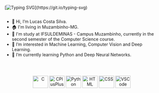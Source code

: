 [![Typing SVG](https://readme-typing-svg.demolab.com?font=JetBrains+Mono&weight=500&size=25&pause=1000&color=6AB3FF&center=true&vCenter=true&width=900&height=32&lines=Hi+there!+This+my+profile!;My+name+is+Lucas+Costa%2C+and+I'm+from+Brazil.;I'm+a+Bachelor's+student+in+Computer+Science.;I+am+a+beginner+and+I+seek+to+learn+and+improve+my+skills.;I'm+a+programming+enthusiast+always+looking+to+learn+more.)](https://git.io/typing-svg)
##

- 👋 Hi, I’m Lucas Costa Silva.
- 🏠 I'm living in Muzambinho-MG.
- 🏫 I'm study at IFSULDEMINAS - Campus Muzambinho, currently in the second semester of the Computer Science course.
- 👀 I’m interested in Machine Learning, Computer Vision and Deep Learning.
- 🌱 I’m currently learning Python and Deep Neural Networks.

##
<!--
<div align="center">
  <a href="https://github.com/lucas-0331">
  <img height="180em" src="https://github-readme-stats.vercel.app/api?username=lucas-0331&show_icons=true&theme=highcontrast&include_all_commits=true&count_private=true"/>
  <!-
  <img height="180em" src="https://github-readme-stats.vercel.app/api/top-langs/?username=lucas-0331&layout=compact&langs_count=7&theme=highcontrast"/>
</div>
-->


<div style="display: inline_block"><br>
  <p align="center">
  <img alt="C" height="40" width="50" src="https://cdn.jsdelivr.net/gh/devicons/devicon/icons/c/c-original.svg" />
  <img alt="CPlusPlus" height="40" width="50" src="https://cdn.jsdelivr.net/gh/devicons/devicon/icons/cplusplus/cplusplus-original.svg">
  <img alt="Python" height="40" width="50" src="https://cdn.jsdelivr.net/gh/devicons/devicon/icons/python/python-original.svg">
  <img alt="HTML" height="40" width="50" src="https://cdn.jsdelivr.net/gh/devicons/devicon/icons/html5/html5-original.svg">
  <img alt="CSS" height="40" width="50" src="https://cdn.jsdelivr.net/gh/devicons/devicon/icons/css3/css3-original.svg">
  <img alt="VSCode" height="40" width="50"src="https://cdn.jsdelivr.net/gh/devicons/devicon/icons/vscode/vscode-original.svg">
  <!--
  <img alt="JavaScript" height="40" width="50" src="https://cdn.jsdelivr.net/gh/devicons/devicon/icons/javascript/javascript-original.svg">
  <img alt="Java" height="40" width="50" src="https://cdn.jsdelivr.net/gh/devicons/devicon/icons/java/java-original.svg">
  <img alt="Linux" height="40" width="50" src="https://cdn.jsdelivr.net/gh/devicons/devicon/icons/linux/linux-original.svg">
   --> 
   </p>
</div>
  
##
